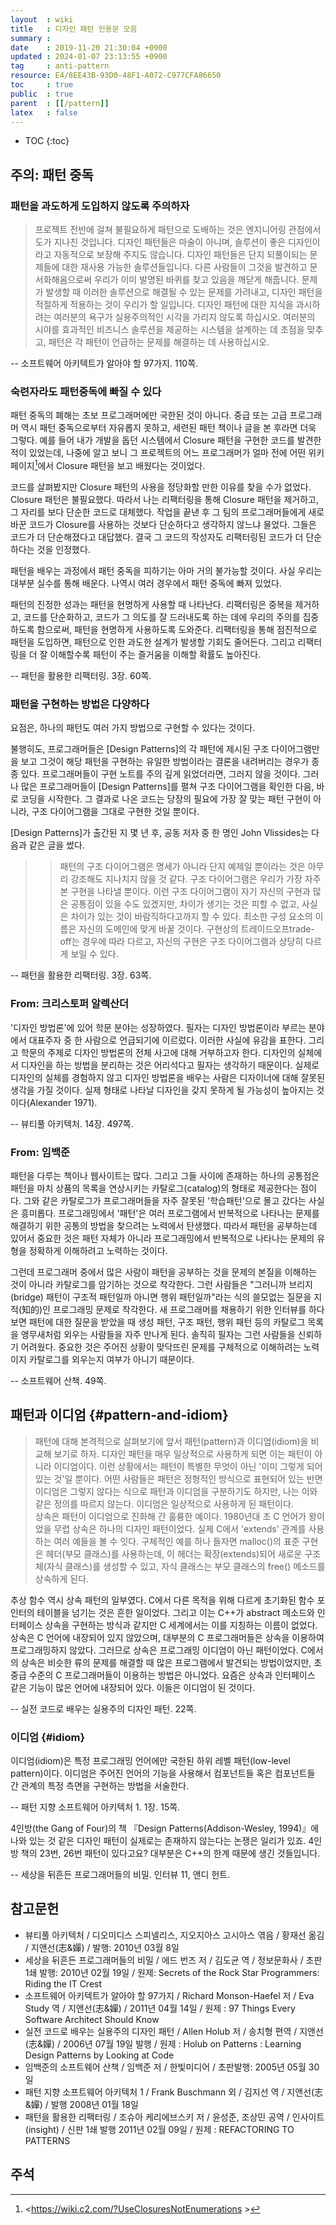 ```yaml
---
layout  : wiki
title   : 디자인 패턴 인용문 모음
summary : 
date    : 2019-11-20 21:30:04 +0900
updated : 2024-01-07 23:13:55 +0900
tag     : anti-pattern
resource: E4/8EE43B-93D0-48F1-A072-C977CFA86650
toc     : true
public  : true
parent  : [[/pattern]]
latex   : false
---
```

* TOC
{:toc}

## 주의: 패턴 중독

### 패턴을 과도하게 도입하지 않도록 주의하자

> 프로젝트 전반에 걸쳐 불필요하게 패턴으로 도배하는 것은 엔지니어링 관점에서 도가 지나친 것입니다. 디자인 패턴들은 마술이 아니며, 솔루션이 좋은 디자인이라고 자동적으로 보장해 주지도 않습니다. 디자인 패턴들은 단지 되풀이되는 문제들에 대한 재사용 가능한 솔루션들입니다. 다른 사람들이 그것을 발견하고 문서화해옴으로써 우리가 이미 발명된 바퀴를 찾고 있음을 깨닫게 해줍니다. 문제가 발생할 때 이러한 솔루션으로 해결될 수 있는 문제를 가려내고, 디자인 패턴을 적절하게 적용하는 것이 우리가 할 일입니다. 디자인 패턴에 대한 지식을 과시하려는 여러분의 욕구가 실용주의적인 시각을 가리지 않도록 하십시오. 여러분의 시야를 효과적인 비즈니스 솔루션을 제공하는 시스템을 설계하는 데 초점을 맞추고, 패턴은 각 패턴이 언급하는 문제를 해결하는 데 사용하십시오.
>
-- 소프트웨어 아키텍트가 알아야 할 97가지. 110쪽.

### 숙련자라도 패턴중독에 빠질 수 있다

>
패턴 중독의 폐해는 초보 프로그래머에만 국한된 것이 아니다.
중급 또는 고급 프로그래머 역시 패턴 중독으로부터 자유롭지 못하고, 세련된 패턴 책이나 글을 본 후라면 더욱 그렇다.
예를 들어 내가 개발을 돕던 시스템에서 Closure 패턴을 구현한 코드를 발견한 적이 있었는데,
나중에 알고 보니 그 프로젝트의 어느 프로그래머가 얼마 전에 어떤 위키 페이지[^c2-closure]에서 Closure 패턴을 보고 배웠다는 것이었다.
>
코드를 살펴봤지만 Closure 패턴의 사용을 정당화할 만한 이유를 찾을 수가 없었다.
Closure 패턴은 불필요했다.
따라서 나는 리팩터링을 통해 Closure 패턴을 제거하고, 그 자리를 보다 단순한 코드로 대체했다.
작업을 끝낸 후 그 팀의 프로그래머들에게 새로 바꾼 코드가 Closure를 사용하는 것보다 단순하다고 생각하지 않느냐 물었다.
그들은 코드가 더 단순해졌다고 대답했다. 결국 그 코드의 작성자도 리팩터링된 코드가 더 단순하다는 것을 인정했다.
>
패턴을 배우는 과정에서 패턴 중독을 피하기는 아마 거의 불가능할 것이다.
사실 우리는 대부분 실수를 통해 배운다. 나역시 여러 경우에서 패턴 중독에 빠져 있었다.
>
패턴의 진정한 성과는 패턴을 현명하게 사용할 때 나타난다.
리팩터링은 중복을 제거하고, 코드를 단순화하고, 코드가 그 의도를 잘 드러내도록 하는 데에 우리의 주의를 집중하도록 함으로써, 패턴을 현명하게 사용하도록 도와준다.
리팩터링을 통해 점진적으로 패턴을 도입하면, 패턴으로 인한 과도한 설계가 발생할 기회도 줄어든다.
그리고 리팩터링을 더 잘 이해할수록 패턴이 주는 즐거움을 이해할 확률도 높아진다.
>
-- 패턴을 활용한 리팩터링. 3장. 60쪽.

### 패턴을 구현하는 방법은 다양하다

>
요점은, 하나의 패턴도 여러 가지 방법으로 구현할 수 있다는 것이다.
>
불행히도, 프로그래머들은 [Design Patterns]의 각 패턴에 제시된 구조 다이어그램만을 보고 그것이 해당 패턴을 구현하는 유일한 방법이라는 결론을 내려버리는 경우가 종종 있다.
프로그래머들이 구현 노트를 주의 깊게 읽었더라면, 그러지 않을 것이다.
그러나 많은 프로그래머들이 [Design Patterns]를 펼쳐 구조 다이어그램을 확인한 다음, 바로 코딩을 시작한다.
그 결과로 나온 코드는 당장의 필요에 가장 잘 맞는 패턴 구현이 아니라, 구조 다이어그램을 그대로 구현한 것일 뿐이다.
>
[Design Patterns]가 출간된 지 몇 년 후, 공동 저자 중 한 명인 John Vlissides는 다음과 같은 글을 썼다.
>
> > 패턴의 구조 다이어그램은 명세가 아니라 단지 예제일 뿐이라는 것은 아무리 강조해도 지나치지 않을 것 같다.
> > 구조 다이어그램은 우리가 가장 자주 본 구현을 나타낼 뿐이다.
> > 이런 구조 다이어그램이 자기 자신의 구현과 많은 공통점이 있을 수도 있겠지만, 차이가 생기는 것은 피할 수 없고,
> > 사실은 차이가 있는 것이 바람직하다고까지 할 수 있다.
> > 최소한 구성 요소의 이름은 자신의 도메인에 맞게 바꿀 것이다.
> > 구현상의 트레이드오프trade-off는 경우에 따라 다르고, 자신의 구현은 구조 다이어그램과 상당히 다르게 보일 수 있다.
>
-- 패턴을 활용한 리팩터링. 3장. 63쪽.

### From: 크리스토퍼 알렉산더

>
'디자인 방법론'에 있어 학문 분야는 성장하였다.
필자는 디자인 방법론이라 부르는 분야에서 대표주자 중 한 사람으로 언급되기에 이르렀다.
이러한 사실에 유감을 표한다.
그리고 학문의 주제로 디자인 방법론의 전체 사고에 대해 거부하고자 한다.
디자인의 실체에서 디자인을 하는 방법을 분리하는 것은 어리석다고 필자는 생각하기 때문이다.
실제로 디자인의 실체를 경험하지 않고 디자인 방법론을 배우는 사람은 디자이너에 대해 잘못된 생각을 가질 것이다.
실제 형태로 나타날 디자인을 갖지 못하게 될 가능성이 높아지는 것이다(Alexander 1971).
>
-- 뷰티풀 아키텍처. 14장. 497쪽.

### From: 임백준

>
패턴을 다루는 책이나 웹사이트는 많다.
그리고 그들 사이에 존재하는 하나의 공통점은 패턴을 마치 상품의 목록을 연상시키는 카탈로그(catalog)의 형태로 제공한다는 점이다.
그와 같은 카탈로그가 프로그래머들을 자주 잘못된 '학습패턴'으로 몰고 갔다는 사실은 흥미롭다.
프로그래밍에서 '패턴'은 여러 프로그램에서 반복적으로 나타나는 문제를 해결하기 위한 공통의 방법을 찾으려는 노력에서 탄생했다.
따라서 패턴을 공부하는데 있어서 중요한 것은 패턴 자체가 아니라 프로그래밍에서 반복적으로 나타나는 문제의 유형을 정확하게 이해하려고 노력하는 것이다.
>
그런데 프로그래머 중에서 많은 사람이 패턴을 공부하는 것을 문제의 본질을 이해하는 것이 아니라 카탈로그를 암기하는 것으로 착각한다.
그런 사람들은 "그러니까 브리지(bridge) 패턴이 구조적 패턴일까 아니면 행위 패턴일까"라는 식의 쓸모없는 질문을 지적(知的)인 프로그래밍 문제로 착각한다.
새 프로그래머를 채용하기 위한 인터뷰를 하다보면 패턴에 대한 질문을 받았을 때 생성 패턴, 구조 패턴, 행위 패턴 등의 카탈로그 목록을 앵무새처럼 외우는 사람들을 자주 만나게 된다.
솔직히 필자는 그런 사람들을 신뢰하기 어려웠다.
중요한 것은 주어진 상황이 맞닥뜨린 문제를 구체적으로 이해하려는 노력이지 카탈로그를 외우는지 여부가 아니기 때문이다.
>
-- 소프트웨어 산책. 49쪽.

## 패턴과 이디엄 {#pattern-and-idiom}

> 패턴에 대해 본격적으로 살펴보기에 앞서 패턴(pattern)과 이디엄(idiom)을 비교해 보기로 하자. 디자인 패턴을 매우 일상적으로 사용하게 되면 이는 패턴이 아니라 이디엄이다. 이런 상황에서는 패턴이 특별한 무엇이 아닌 '이미 그렇게 되어 있는 것'일 뿐이다. 어떤 사람들은 패턴은 정형적인 방식으로 표현되어 있는 반면 이디엄은 그렇지 않다는 식으로 패턴과 이디엄을 구분하기도 하지만, 나는 이와 같은 정의를 따르지 않는다. 이디엄은 일상적으로 사용하게 된 패턴이다.  
상속은 패턴이 이디엄으로 진화해 간 훌륭한 예이다. 1980년대 초 C 언어가 왕이었을 무렵 상속은 하나의 디자인 패턴이었다. 실제 C에서 'extends' 관계를 사용하는 여러 예들을 볼 수 잇다. 구체적인 예를 하나 들자면 malloc()의 표준 구현은 헤더(부모 클래스)를 사용하는데, 이 헤더는 확장(extends)되어 새로운 구조체(자식 클래스)를 생성할 수 있고, 자식 클래스는 부모 클래스의 free() 메소드를 상속하게 된다.
>
추상 함수 역시 상속 패턴의 일부였다. C에서 다른 목적을 위해 다르게 초기화된 함수 포인터의 테이블을 넘기는 것은 흔한 일이었다. 그리고 이는 C++가 abstract 메소드와 인터페이스 상속을 구현하는 방식과 같지만 C 세계에서는 이를 지칭하는 이름이 없었다.  
상속은 C 언어에 내장되어 있지 않았으며, 대부분의 C 프로그래머들은 상속을 이용하여 프로그래밍하지 않았다. 그러므로 상속은 프로그래밍 이디엄이 아닌 패턴이었다. C에서의 상속은 비슷한 류의 문제를 해결할 때 많은 프로그램에서 발견되는 방법이었지만, 초중급 수준의 C 프로그래머들이 이용하는 방법은 아니었다. 요즘은 상속과 인터페이스 같은 기능이 많은 언어에 내장되어 있다. 이들은 이디엄이 된 것이다.
>
-- 실전 코드로 배우는 실용주의 디자인 패턴. 22쪽.

### 이디엄 {#idiom}

>
이디엄(idiom)은 특정 프로그래밍 언어에만 국한된 하위 레벨 패턴(low-level pattern)이다.
이디엄은 주어진 언어의 기능을 사용해서 컴포넌트들 혹은 컴포넌트들 간 관계의 특정 측면을 구현하는 방법을 서술한다.
>
-- 패턴 지향 소프트웨어 아키텍처 1. 1장. 15쪽.

<span/>

>
4인방(the Gang of Four)의 책 『Design Patterns(Addison-Wesley, 1994)』에 나와 있는 것 같은 디자인 패턴이 실제로는 존재하지 않는다는 논쟁은 일리가 있죠.
4인방 책의 23번, 26번 패턴이 있다고요?
대부분은 C++의 한계 때문에 생긴 것들입니다.
>
-- 세상을 뒤흔든 프로그래머들의 비밀. 인터뷰 11, 앤디 헌트.

## 참고문헌

- 뷰티풀 아키텍처 / 디오미디스 스피넬리스, 지오지아스 고시아스 엮음 / 황재선 옮김 / 지앤선(志&嬋) / 발행: 2010년 03월 8일
- 세상을 뒤흔든 프로그래머들의 비밀 / 에드 번즈 저 / 김도균 역 / 정보문화사 / 초판 1쇄 발행: 2010년 02월 19일 / 원제: Secrets of the Rock Star Programmers: Riding the IT Crest
- 소프트웨어 아키텍트가 알아야 할 97가지 / Richard Monson-Haefel 저 / Eva Study 역 / 지앤선(志&嬋) / 2011년 04월 14일 / 원제 : 97 Things Every Software Architect Should Know
- 실전 코드로 배우는 실용주의 디자인 패턴 / Allen Holub 저 / 송치형 편역 / 지앤선(志&嬋) / 2006년 07월 19일 발행 / 원제 : Holub on Patterns : Learning Design Patterns by Looking at Code
- 임백준의 소프트웨어 산책 / 임백준 저 / 한빛미디어 / 초판발행: 2005년 05월 30일
- 패턴 지향 소프트웨어 아키텍처 1 / Frank Buschmann 외 / 김지선 역 / 지앤선(志&嬋) / 발행 2008년 01월 18일
- 패턴을 활용한 리팩터링 / 조슈아 케리에브스키 저 / 윤성준, 조상민 공역 / 인사이트(insight) / 신판 1쇄 발행 2011년 02월 09일 / 원제 : REFACTORING TO PATTERNS

## 주석

[^c2-closure]: <https://wiki.c2.com/?UseClosuresNotEnumerations >

